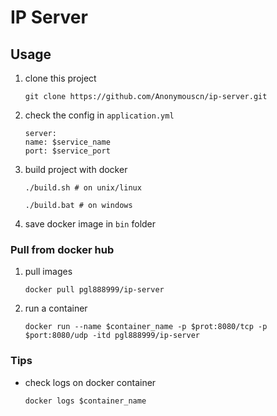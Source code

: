 # IP Server

## Usage

1. clone this project
    ```shell
    git clone https://github.com/Anonymouscn/ip-server.git
    ```
   
2. check the config in `application.yml`

    ```shell
    server:
    name: $service_name
    port: $service_port
    ```

3. build project with docker

    ```shell
    ./build.sh # on unix/linux
    ```

    ```shell
    ./build.bat # on windows
    ```
4. save docker image in `bin` folder


### Pull from docker hub

1. pull images

   ```shell
   docker pull pgl888999/ip-server
   ```

2. run a container

   ```shell
   docker run --name $container_name -p $prot:8080/tcp -p $port:8080/udp -itd pgl888999/ip-server
   ```

### Tips

* check logs on docker container
   ```shell
   docker logs $container_name
   ```
